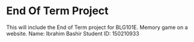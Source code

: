# End Of Term Project
This will include the End of Term project for BLG101E. Memory game on a website.
Name: Ibrahim Bashir
Student ID: 150210933
